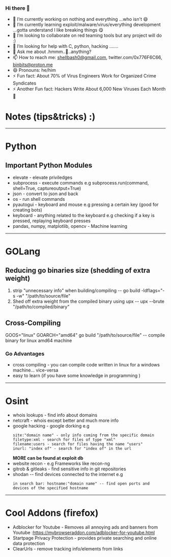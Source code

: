 ### Hi there 👋

- 🔭 I’m currently working on nothing and everything ...who isn't 😄
- 🌱 I’m currently learning exploit/malware/virus/everything development ...gotta understand I like breaking things :yum:
- 👯 I’m looking to collaborate on red teaming tools but any project will do :)
- 🤔 I’m looking for help with C, python, hacking .......
- 💬 Ask me about .hmmm..🤔..anything?
- 📫 How to reach me: shellbash0@gmail.com, twitter.com/0x776F6C66, binbits@proton.me
- 😄 Pronouns: he/him
- ⚡ Fun fact: About 70% of Virus Engineers Work for Organized Crime Syndicates
- ⚡ Another Fun fact: Hackers Write About 6,000 New Viruses Each Month :shushing_face:

# Notes (tips&tricks) :)

---
# Python
## Important Python Modules
- elevate - elevate priviledges
- subprocess - execute commands e.g subprocess.run(command, shell=True, captureoutput=True)
- json - convert to json and back
- os - run shell commands
- pyautogui - keyboard and mouse e.g pressing a certain key (good for creating bots)
- keyboard - anything related to the keyboard e.g checking if a key is pressed, replaying keyboard presses
- pandas, numpy, matplotlib, opencv - Machine learning

---
# GOLang
## Reducing go binaries size (shedding of extra weight) 
1. strip "unnecessary info" when building/compiling -- go build -ldflags="-s -w" "/path/to/source/file"
2. Shed off extra weight from the compiled binary using upx -- upx --brute "/path/to/compiled/binary"

## Cross-Compiling
GOOS="linux" GOARCH="amd64" go build "/path/to/source/file" -- compile binary for linux amd64 machine

### Go Advantages
- cross compiling - you can compile code written in linux for a windows machine... vice-versa
- easy to learn (if you have some knowledge in programming )

---
# Osint
- whois lookups - find info about domains
- netcraft - whois except better and much more info
- google hacking - google dorking e.g
	~~~
	site:"domain name" - only info coming from the specific domain
	filetype:xml - search for files of type "xml"
	filename:users - search for files having the name "users" 
	inurl: "index of" - search for "index of" in the url
	~~~
	**MORE can be found at exploit db**
- website recon - e.g Frameworks like recon-ng
- gitrob & gitleaks - find sensitive info in git repositories
- shodan -- find devices connected to the internet e.g
	~~~
	in search bar: hostname:"domain name" -- find open ports and devices of the specified hostname
	~~~

---
# Cool Addons (firefox)
- Adblocker for Youtube - Removes all annoying ads and banners from Youtube :https://mybrowseraddon.com/adblocker-for-youtube.html
- Startpage Privacy Protection - provides private searching and online data protection
- ClearUrls - remove tracking info/elements from links
